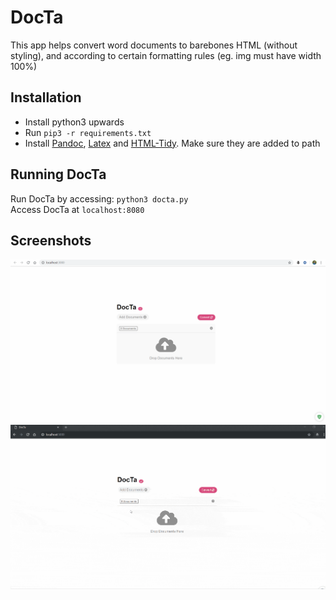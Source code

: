 # DocTa
This app helps convert word documents to barebones HTML (without styling), and according to certain formatting rules (eg. img must have width 100%)


## Installation 
- Install python3 upwards
- Run `pip3 -r requirements.txt`
- Install [Pandoc](https://github.com/jgm/pandoc/releases/tag/2.7.3), [Latex](https://miktex.org/download) and [HTML-Tidy](http://binaries.html-tidy.org/). Make sure they are added to path

## Running DocTa
Run DocTa by accessing: `python3 docta.py`  
Access DocTa at `localhost:8080`


## Screenshots 
![still](screenshots/main.png)
![demo](screenshots/demo.gif)
